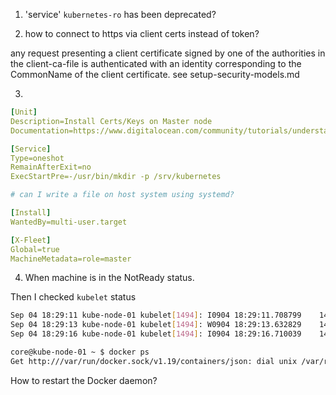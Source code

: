 1. 'service' `kubernetes-ro` has been deprecated?

2. how to connect to https via client certs instead of token?

any request presenting a client certificate signed by one of the authorities in the client-ca-file is authenticated with an identity corresponding to the CommonName of the client certificate. see setup-security-models.md

3.

```yaml
[Unit]
Description=Install Certs/Keys on Master node
Documentation=https://www.digitalocean.com/community/tutorials/understanding-systemd-units-and-unit-files

[Service]
Type=oneshot
RemainAfterExit=no
ExecStartPre=-/usr/bin/mkdir -p /srv/kubernetes

# can I write a file on host system using systemd?

[Install]
WantedBy=multi-user.target

[X-Fleet]
Global=true
MachineMetadata=role=master
```

4. When machine is in the NotReady status.

Then I checked `kubelet` status

```bash
Sep 04 18:29:11 kube-node-01 kubelet[1494]: I0904 18:29:11.708799    1494 kubelet.go:1735] Skipping pod synchronization, container runtime is not up.
Sep 04 18:29:13 kube-node-01 kubelet[1494]: W0904 18:29:13.632829    1494 container_manager_linux.go:173] [ContainerManager] Failed to ensure state of "/docker-daemon": failed to find pid of Docker container: fork/exec /usr/bin/pidof: cannot allocate memory
Sep 04 18:29:16 kube-node-01 kubelet[1494]: I0904 18:29:16.710039    1494 kubelet.go:1735] Skipping pod synchronization, container runtime is not up.
```

```bash
core@kube-node-01 ~ $ docker ps
Get http:///var/run/docker.sock/v1.19/containers/json: dial unix /var/run/docker.sock: no such file or directory. Are you trying to connect to a TLS-enabled daemon without TLS?
```

How to restart the Docker daemon?

